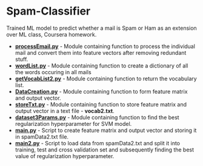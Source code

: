 # Spam-Classifier

Trained ML model to predict whether a mail is Spam or Ham as an extension over ML class, Coursera homework.

<ul>
<li><b><a href="https://github.com/Shivam06/Spam-Classifier/blob/master/Scripts/processEmail.py">processEmail.py</a></b> - Module containing function to process the individual mail and convert them into feature vectors after removing redundant stuff.</li>
<li><b><a href="https://github.com/Shivam06/Spam-Classifier/blob/master/Scripts/wordList.py">wordList.py</a></b> - Module containing function to create a dictionary of all the words occuring in all mails</li>
<li><b><a href="https://github.com/Shivam06/Spam-Classifier/blob/master/Scripts/getVocabList2.py">getVocabList2.py</a></b> - Module containing function to return the vocabulary list.</li>
<li><b><a href="https://github.com/Shivam06/Spam-Classifier/blob/master/Scripts/DataCreation.py">DataCreation.py</a></b> - Module containing function to form feature matrix and output vector.</li>
<li><b><a href="https://github.com/Shivam06/Spam-Classifier/blob/master/Scripts/storeTxt.py">storeTxt.py</a></b> - Module containing function to store feature matrix and output vector in a text file - <b>vocab2.txt</b>.</li>
<li><b><a href="https://github.com/Shivam06/Spam-Classifier/blob/master/Scripts/dataset3Params.py">dataset3Params.py</a></b> - Module containing function to find the best regularization hyperparameter for SVM model.</li>
<li><b><a href="https://github.com/Shivam06/Spam-Classifier/blob/master/Scripts/main">main.py</a></b> - Script to create feature matrix and output vector and storing it in spamData2.txt file.</li>
<li><b><a href="https://github.com/Shivam06/Spam-Classifier/blob/master/Scripts/dataset3Params.py">main2.py</a></b> - Script to load data from spamData2.txt and split it into training, test and cross validation set and subsequently finding the best value of regularization hyperparameter.</li>
</ul>
